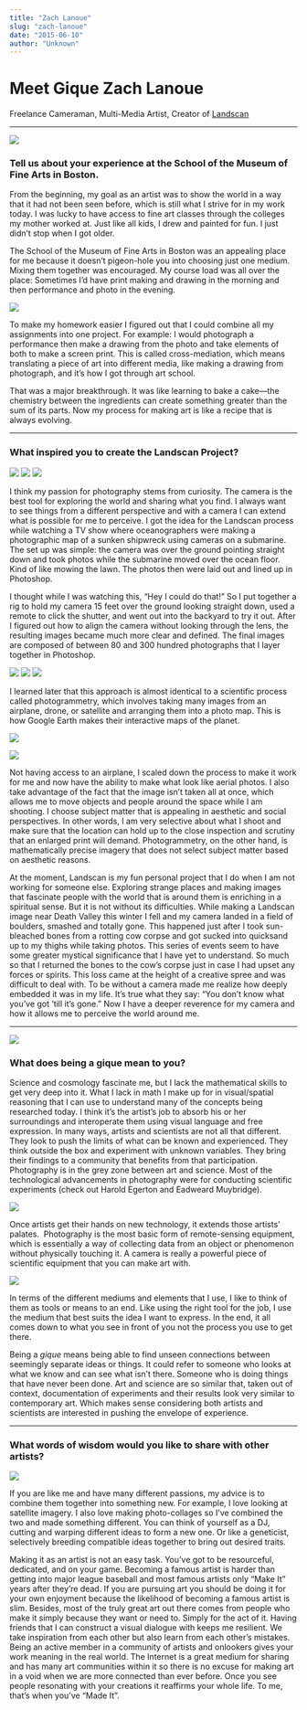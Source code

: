 ```yaml
---
title: "Zach Lanoue"
slug: "zach-lanoue"
date: "2015-06-10"
author: "Unknown"
---
```


# Meet Gique Zach Lanoue

Freelance Cameraman, Multi-Media Artist, Creator of [Landscan](http://www.zachlanoue.com/landscan/)

* * *

![](https://images.squarespace-cdn.com/content/v1/525f99bee4b09c141b6f8b0c/1433905470092-RGGJSB4QNK3KRFDETYDH/image-asset.jpeg?format=original)

### Tell us about your experience at the School of the Museum of Fine Arts in Boston.

From the beginning, my goal as an artist was to show the world in a way that it had not been seen before, which is still what I strive for in my work today. I was lucky to have access to fine art classes through the colleges my mother worked at. Just like all kids, I drew and painted for fun. I just didn’t stop when I got older.

The School of the Museum of Fine Arts in Boston was an appealing place for me because it doesn’t pigeon-hole you into choosing just one medium. Mixing them together was encouraged. My course load was all over the place: Sometimes I’d have print making and drawing in the morning and then performance and photo in the evening. 

![](https://images.squarespace-cdn.com/content/v1/525f99bee4b09c141b6f8b0c/1433906715355-FBFTPFTQMCVK0PSK69JF/image-asset.png?format=original)

To make my homework easier I figured out that I could combine all my assignments into one project. For example: I would photograph a performance then make a drawing from the photo and take elements of both to make a screen print. This is called cross-mediation, which means translating a piece of art into different media, like making a drawing from photograph, and it’s how I got through art school.

That was a major breakthrough. It was like learning to bake a cake—the chemistry between the ingredients can create something greater than the sum of its parts. Now my process for making art is like a recipe that is always evolving.

* * *

### What inspired you to create the Landscan Project?

![](https://images.squarespace-cdn.com/content/v1/525f99bee4b09c141b6f8b0c/1433905902274-FEBP33NJ8JRATKKUSF1P/image-asset.jpeg?format=original) ![](https://images.squarespace-cdn.com/content/v1/525f99bee4b09c141b6f8b0c/1433906037492-8YJG38FOCSPNMP6U6PD3/image-asset.jpeg?format=original) ![](https://images.squarespace-cdn.com/content/v1/525f99bee4b09c141b6f8b0c/1433906119687-PR23Q8H9RJBF2EVPVMZO/image-asset.jpeg?format=original)

I think my passion for photography stems from curiosity. The camera is the best tool for exploring the world and sharing what you find. I always want to see things from a different perspective and with a camera I can extend what is possible for me to perceive. I got the idea for the Landscan process while watching a TV show where oceanographers were making a photographic map of a sunken shipwreck using cameras on a submarine. The set up was simple: the camera was over the ground pointing straight down and took photos while the submarine moved over the ocean floor. Kind of like mowing the lawn. The photos then were laid out and lined up in Photoshop. 

I thought while I was watching this, “Hey I could do that!” So I put together a rig to hold my camera 15 feet over the ground looking straight down, used a remote to click the shutter, and went out into the backyard to try it out. After I figured out how to align the camera without looking through the lens, the resulting images became much more clear and defined. The final images are composed of between 80 and 300 hundred photographs that I layer together in Photoshop. 

![](https://images.squarespace-cdn.com/content/v1/525f99bee4b09c141b6f8b0c/1433906294308-KFNRWK56RR554820FG9Q/image-asset.jpeg?format=original) ![](https://images.squarespace-cdn.com/content/v1/525f99bee4b09c141b6f8b0c/1433906321550-7OCH7B3B4DRA7J04W43G/image-asset.jpeg?format=original) ![](https://images.squarespace-cdn.com/content/v1/525f99bee4b09c141b6f8b0c/1433907539186-HJJHXJ613POH70NPGV6L/image-asset.png?format=original)

I learned later that this approach is almost identical to a scientific process called photogrammetry, which involves taking many images from an airplane, drone, or satellite and arranging them into a photo map. This is how Google Earth makes their interactive maps of the planet. 

![](https://images.squarespace-cdn.com/content/v1/525f99bee4b09c141b6f8b0c/1433907610984-XJ5TA5QX6TC8BCGT28BJ/image-asset.jpeg?format=original)

![](https://images.squarespace-cdn.com/content/v1/525f99bee4b09c141b6f8b0c/1433907664374-X5U5EDT6ZCAMWXITWDTG/image-asset.jpeg?format=original)

Not having access to an airplane, I scaled down the process to make it work for me and now have the ability to make what look like aerial photos. I also take advantage of the fact that the image isn’t taken all at once, which allows me to move objects and people around the space while I am shooting. I choose subject matter that is appealing in aesthetic and social perspectives. In other words, I am very selective about what I shoot and make sure that the location can hold up to the close inspection and scrutiny that an enlarged print will demand. Photogrammetry, on the other hand, is mathematically precise imagery that does not select subject matter based on aesthetic reasons.  

At the moment, Landscan is my fun personal project that I do when I am not working for someone else. Exploring strange places and making images that fascinate people with the world that is around them is enriching in a spiritual sense. But it is not without its difficulties. While making a Landscan image near Death Valley this winter I fell and my camera landed in a field of boulders, smashed and totally gone. This happened just after I took sun-bleached bones from a rotting cow corpse and got sucked into quicksand up to my thighs while taking photos. This series of events seem to have some greater mystical significance that I have yet to understand. So much so that I returned the bones to the cow’s corpse just in case I had upset any forces or spirits. This loss came at the height of a creative spree and was difficult to deal with. To be without a camera made me realize how deeply embedded it was in my life. It’s true what they say: “You don’t know what you’ve got ’till it’s gone.” Now I have a deeper reverence for my camera and how it allows me to perceive the world around me. 

* * *

![](https://images.squarespace-cdn.com/content/v1/525f99bee4b09c141b6f8b0c/1433908218940-CLQTL5IDC074WRL56S03/image-asset.jpeg?format=original)

### What does being a gique mean to you?

Science and cosmology fascinate me, but I lack the mathematical skills to get very deep into it. What I lack in math I make up for in visual/spatial reasoning that I can use to understand many of the concepts being researched today. I think it’s the artist’s job to absorb his or her surroundings and interoperate them using visual language and free expression. In many ways, artists and scientists are not all that different. They look to push the limits of what can be known and experienced. They think outside the box and experiment with unknown variables. They bring their findings to a community that benefits from that participation. Photography is in the grey zone between art and science. Most of the technological advancements in photography were for conducting scientific experiments (check out Harold Egerton and Eadweard Muybridge). 

![](https://images.squarespace-cdn.com/content/v1/525f99bee4b09c141b6f8b0c/1433908309250-U6DCDI8LOIVU44W8FFTB/image-asset.jpeg?format=original)

Once artists get their hands on new technology, it extends those artists’ palates.  Photography is the most basic form of remote-sensing equipment, which is essentially a way of collecting data from an object or phenomenon without physically touching it. A camera is really a powerful piece of scientific equipment that you can make art with.

![](https://images.squarespace-cdn.com/content/v1/525f99bee4b09c141b6f8b0c/1433908355473-94AAW7C2KRT3PUSFRX6H/image-asset.jpeg?format=original)

In terms of the different mediums and elements that I use, I like to think of them as tools or means to an end. Like using the right tool for the job, I use the medium that best suits the idea I want to express. In the end, it all comes down to what you see in front of you not the process you use to get there. 

Being a _gique_ means being able to find unseen connections between seemingly separate ideas or things. It could refer to someone who looks at what we know and can see what isn’t there. Someone who is doing things that have never been done. Art and science are so similar that, taken out of context, documentation of experiments and their results look very similar to contemporary art. Which makes sense considering both artists and scientists are interested in pushing the envelope of experience.

* * *

### What words of wisdom would you like to share with other artists?

![](https://images.squarespace-cdn.com/content/v1/525f99bee4b09c141b6f8b0c/1433908470411-I36QB03LRVJKL9BWG598/image-asset.jpeg?format=original)

If you are like me and have many different passions, my advice is to combine them together into something new. For example, I love looking at satellite imagery. I also love making photo-collages so I’ve combined the two and made something different. You can think of yourself as a DJ, cutting and warping different ideas to form a new one. Or like a geneticist, selectively breeding compatible ideas together to bring out desired traits. 

Making it as an artist is not an easy task. You’ve got to be resourceful, dedicated, and on your game. Becoming a famous artist is harder than getting into major league baseball and most famous artists only “Make It” years after they’re dead. If you are pursuing art you should be doing it for your own enjoyment because the likelihood of becoming a famous artist is slim. Besides, most of the truly great art out there comes from people who make it simply because they want or need to. Simply for the act of it. Having friends that I can construct a visual dialogue with keeps me resilient. We take inspiration from each other but also learn from each other’s mistakes.  Being an active member in a community of artists and onlookers gives your work meaning in the real world. The Internet is a great medium for sharing and has many art communities within it so there is no excuse for making art in a void when we are more connected than ever before. Once you see people resonating with your creations it reaffirms your whole life. To me, that’s when you’ve “Made It”.